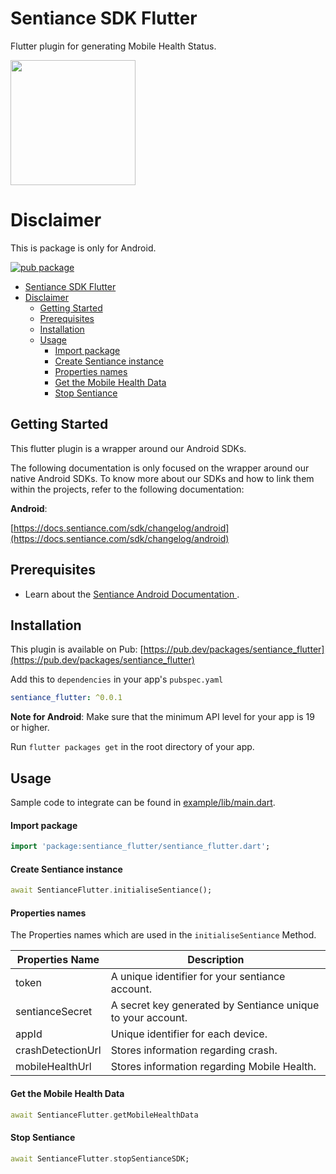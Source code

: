 # Sentiance SDK Flutter

Flutter plugin for generating Mobile Health Status.


[<img src="https://sentiance.com/wp-content/uploads/2021/05/logo-sentiance-light.svg" width="200" />](https://sentiance.com/)

# Disclaimer

This is package is only for Android.

[![pub package](https://img.shields.io/pub/v/razorpay_flutter.svg)](https://pub.dartlang.org/packages/razorpay_flutter)


- [Sentiance SDK Flutter](#sentiance-sdk-flutter)
- [Disclaimer](#disclaimer)
  - [Getting Started](#getting-started)
  - [Prerequisites](#prerequisites)
  - [Installation](#installation)
  - [Usage](#usage)
      - [Import package](#import-package)
      - [Create Sentiance instance](#create-sentiance-instance)
      - [Properties names](#properties-names)
      - [Get the Mobile Health Data](#get-the-mobile-health-data)
      - [Stop Sentiance](#stop-sentiance)

## Getting Started

This flutter plugin is a wrapper around our Android SDKs.

The following documentation is only focused on the wrapper around our native Android SDKs. To know more about our SDKs and how to link them within the projects, refer to the following documentation:

**Android**: 

[https://docs.sentiance.com/sdk/changelog/android](https://docs.sentiance.com/sdk/changelog/android)



## Prerequisites

 - Learn about the <a href="https://docs.sentiance.com/sdk/getting-started/android-sdk" target="_blank">Sentiance Android Documentation </a>.
 

## Installation

This plugin is available on Pub: [https://pub.dev/packages/sentiance_flutter](https://pub.dev/packages/sentiance_flutter)

Add this to `dependencies` in your app's `pubspec.yaml`

```yaml
sentiance_flutter: ^0.0.1
```

**Note for Android**: Make sure that the minimum API level for your app is 19 or higher.

Run `flutter packages get` in the root directory of your app.

## Usage

Sample code to integrate can be found in [example/lib/main.dart](example/lib/main.dart).

#### Import package 

```dart
import 'package:sentiance_flutter/sentiance_flutter.dart';
```

#### Create Sentiance instance

```dart
await SentianceFlutter.initialiseSentiance();          
```



#### Properties names

The Properties names which are used in the `initialiseSentiance` Method.

| Properties Name       | Description                                                 |
| --------------------- | ----------------------------------------------------------- |
| token                 | A unique identifier for your sentiance account.             |
| sentianceSecret       | A secret key generated by Sentiance unique to your account. |
| appId                 | Unique identifier for each device.                          |
| crashDetectionUrl     | Stores information regarding crash.                         |
| mobileHealthUrl       | Stores information regarding Mobile Health.                 |



#### Get the Mobile Health Data 

```dart
await SentianceFlutter.getMobileHealthData
```


#### Stop Sentiance 

```dart
await SentianceFlutter.stopSentianceSDK;
```

